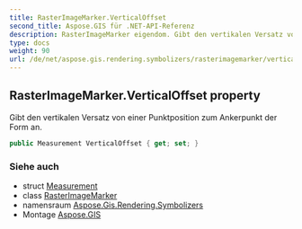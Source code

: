 ```yaml
---
title: RasterImageMarker.VerticalOffset
second_title: Aspose.GIS für .NET-API-Referenz
description: RasterImageMarker eigendom. Gibt den vertikalen Versatz von einer Punktposition zum Ankerpunkt der Form an.
type: docs
weight: 90
url: /de/net/aspose.gis.rendering.symbolizers/rasterimagemarker/verticaloffset/
---
```

## RasterImageMarker.VerticalOffset property

Gibt den vertikalen Versatz von einer Punktposition zum Ankerpunkt der Form an.

```csharp
public Measurement VerticalOffset { get; set; }
```

### Siehe auch

* struct [Measurement](../../../aspose.gis.rendering/measurement/)
* class [RasterImageMarker](../)
* namensraum [Aspose.Gis.Rendering.Symbolizers](../../rasterimagemarker/)
* Montage [Aspose.GIS](../../../)


